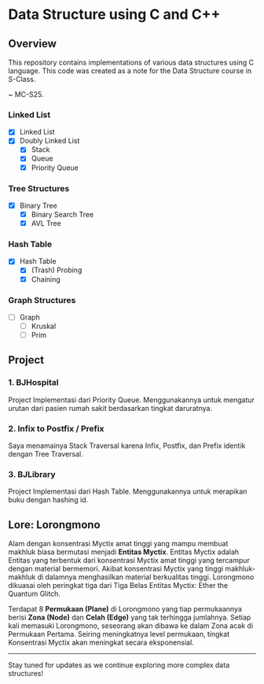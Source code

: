 # Data Structure using C and C++

## Overview
This repository contains implementations of various data structures using C language. This code was created as a note for the Data Structure course in S-Class.

~ MC-S25.


### Linked List
- [x] Linked List
- [x] Doubly Linked List
  - [x] Stack
  - [x] Queue
  - [x] Priority Queue

### Tree Structures
- [x] Binary Tree
  - [x] Binary Search Tree
  - [x] AVL Tree

### Hash Table
- [x] Hash Table
  - [x] (Trash) Probing
  - [x] Chaining

### Graph Structures
- [ ] Graph
  - [ ] Kruskal
  - [ ] Prim

## Project
### 1. BJHospital
Project Implementasi dari Priority Queue. Menggunakannya untuk mengatur urutan dari pasien rumah sakit berdasarkan tingkat daruratnya.

### 2. Infix to Postfix / Prefix
Saya menamainya Stack Traversal karena Infix, Postfix, dan Prefix identik dengan Tree Traversal.

### 3. BJLibrary
Project Implementasi dari Hash Table. Menggunakannya untuk merapikan buku dengan hashing id.


## Lore: Lorongmono
Alam dengan konsentrasi Myctix amat tinggi yang mampu membuat makhluk biasa bermutasi menjadi **Entitas Myctix**. Entitas Myctix adalah Entitas yang terbentuk dari konsentrasi Myctix amat tinggi yang tercampur dengan material bermemori. Akibat konsentrasi Myctix yang tinggi makhluk-makhluk di dalamnya menghasilkan material berkualitas tinggi. Lorongmono dikuasai oleh peringkat tiga dari Tiga Belas Entitas Myctix: Ether the Quantum Glitch.

Terdapat 8 **Permukaan (Plane)** di Lorongmono yang tiap permukaannya berisi **Zona (Node)** dan **Celah (Edge)** yang tak terhingga jumlahnya. Setiap kali memasuki Lorongmono, seseorang akan dibawa ke dalam Zona acak di Permukaan Pertama. Seiring meningkatnya level permukaan, tingkat Konsentrasi Myctix akan meningkat secara eksponensial.

---
Stay tuned for updates as we continue exploring more complex data structures!

